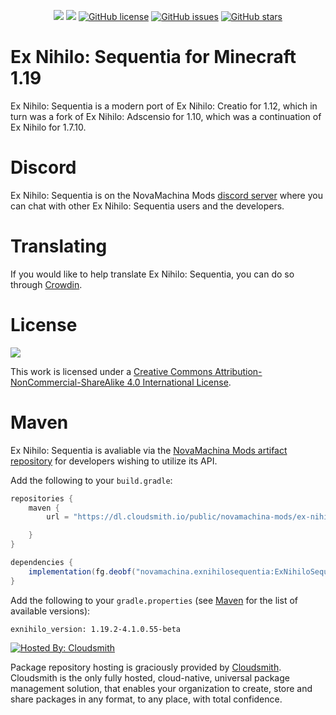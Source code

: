 <p align="center">
    <a href="https://www.curseforge.com/minecraft/mc-mods/ex-nihilo-sequentia"><img src="https://cf.way2muchnoise.eu/full_400012_downloads.svg" /></a>
    <a href="https://www.curseforge.com/minecraft/mc-mods/ex-nihilo-sequentia"><img src="https://cf.way2muchnoise.eu/versions/400012.svg" /></a>
    <a href="https://github.com/NovaMachina-Mods/ExNihiloSequentia/blob/1.19/LICENSE"><img alt="GitHub license" src="https://img.shields.io/badge/license-CC%20BY--NC--SA%204.0-brightgreen"></a>
    <a href="https://github.com/NovaMachina-Mods/ExNihiloSequentia/issues"><img alt="GitHub issues" src="https://img.shields.io/github/issues/NovaMachina-Mods/ExNihiloSequentia"></a>
    <a href="https://github.com/NovaMachina-Mods/ExNihiloSequentia/stargazers"><img alt="GitHub stars" src="https://img.shields.io/github/stars/NovaMachina-Mods/ExNihiloSequentia"></a>
</p>

# Ex Nihilo: Sequentia for Minecraft 1.19

Ex Nihilo: Sequentia is a modern port of Ex Nihilo: Creatio for 1.12, which in turn was a fork of Ex Nihilo: Adscensio for 1.10, which was a continuation of Ex Nihilo for 1.7.10.

# Discord

Ex Nihilo: Sequentia is on the NovaMachina Mods [discord server](https://discord.gg/CJyAkuw) where you can chat with other Ex Nihilo: Sequentia users and the developers.

# Translating

If you would like to help translate Ex Nihilo: Sequentia, you can do so through [Crowdin](https://crowdin.com/project/ex-nihilo-sequentia).

# License

[![](https://i.creativecommons.org/l/by-nc-sa/4.0/88x31.png)](http://creativecommons.org/licenses/by-nc-sa/4.0/)

This work is licensed under a [Creative Commons Attribution-NonCommercial-ShareAlike 4.0 International License](http://creativecommons.org/licenses/by-nc-sa/4.0/).

# Maven

Ex Nihilo: Sequentia is avaliable via the [NovaMachina Mods artifact repository](https://cloudsmith.io/~novamachina-mods/repos/ex-nihilo-sequentia/packages/) for developers wishing to utilize its API.

Add the following to your `build.gradle`:

```groovy
repositories {
    maven {
        url = "https://dl.cloudsmith.io/public/novamachina-mods/ex-nihilo-sequentia/maven/"

    }
}

dependencies {
    implementation(fg.deobf("novamachina.exnihilosequentia:ExNihiloSequentia:${exnihilo_version}"))
}
```

Add the following to your `gradle.properties` (see [Maven](https://cloudsmith.io/~novamachina-mods/repos/ex-nihilo-sequentia/packages/) for the list of available versions):

```properties
exnihilo_version: 1.19.2-4.1.0.55-beta
```

[![Hosted By: Cloudsmith](https://img.shields.io/badge/OSS%20hosting%20by-cloudsmith-blue?logo=cloudsmith&style=for-the-badge)](https://cloudsmith.com)

Package repository hosting is graciously provided by  [Cloudsmith](https://cloudsmith.com).
Cloudsmith is the only fully hosted, cloud-native, universal package management solution, that
enables your organization to create, store and share packages in any format, to any place, with total
confidence.

